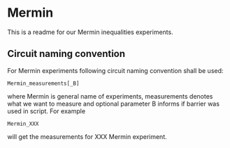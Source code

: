 # Mermin

This is a readme for our Mermin inequalities experiments.

## Circuit naming convention

For Mermin experiments following circuit naming convention shall be used:

```
Mermin_measurements[_B]
```

where Mermin is general name of experiments, measurements denotes what we want to measure and optional parameter B informs if barrier was used in script. For example


```
Mermin_XXX
```

will get the measurements for XXX Mermin experiment.

